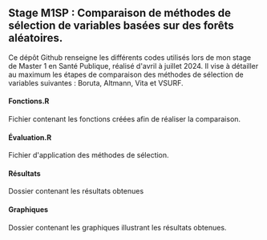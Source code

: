 
## Stage M1SP : Comparaison de méthodes de sélection de variables basées sur des forêts aléatoires.

Ce dépôt Github renseigne les différents codes utilisés lors de mon stage de Master 1 en Santé Publique, réalisé d'avril à juillet 2024. Il vise à détailler au maximum les étapes de comparaison des méthodes de sélection de variables suivantes : Boruta, Altmann, Vita et VSURF. 


#### Fonctions.R

Fichier contenant les fonctions créées afin de réaliser la comparaison. 


#### Évaluation.R

Fichier d'application des méthodes de sélection. 


#### Résultats 

Dossier contenant les résultats obtenues


#### Graphiques

Dossier contenant les graphiques illustrant les résultats obtenues.



